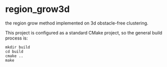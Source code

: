 # region_grow3d
the region grow method implemented on 3d obstacle-free clustering.

This project is configured as a standard CMake project, so the general build process is:

	mkdir build
	cd build
	cmake ..
	make


